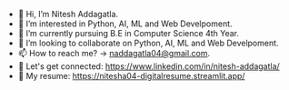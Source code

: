 - 👋 Hi, I’m Nitesh Addagatla.
- 👀 I’m interested in Python, AI, ML and Web Develpoment.
- 🌱 I’m currently pursuing B.E in Computer Science 4th Year.
- 💞️ I’m looking to collaborate on Python, AI, ML and Web Develpoment.
- 📫 How to reach me? -> naddagatla04@gmail.com.
- 🔗 Let's get connected: https://www.linkedin.com/in/nitesh-addagatla/
- 📝 My resume: https://nitesha04-digitalresume.streamlit.app/
<!---
niteshA04/niteshA04 is a ✨ special ✨ repository because its `README.md` (this file) appears on your GitHub profile.
You can click the Preview link to take a look at your changes.
--->
